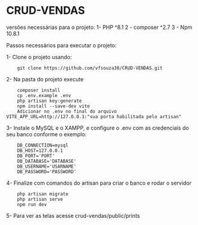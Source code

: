 # CRUD-VENDAS

versões necessárias para o projeto:
1- PHP ^8.1
2 - composer ^2.7
3 - Npm 10.8.1

Passos necessários para executar o projeto:

1- Clone o projeto usando:
```
    git clone https://github.com/vfsouza30/CRUD-VENDAS.git
```
2- Na pasta do projeto execute

```
    composer install
    cp .env.example .env
    php artisan key:generate
    npm install --save-dev vite
    Adicionar no .env no final do arquivo VITE_APP_URL=http://127.0.0.1:"sua porta habilitada pelo artisan"
```
3- Instale o MySQL e o XAMPP, e configure o .env com as credenciais do seu banco conforme o exemplo:

```
    DB_CONNECTION=mysql
    DB_HOST=127.0.0.1
    DB_PORT='PORT'
    DB_DATABASE='DATABASE'
    DB_USERNAME='USARNAME'
    DB_PASSWORD='PASSWORD'
```
4- Finalize com comandos do artisan para criar o banco e rodar o servidor
```
    php artisan migrate
    php artisan serve
    npm run dev
```

5- Para ver as telas acesse crud-vendas/public/prints